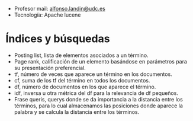 - Profesor mail: alfonso.landin@udc.es
- Tecnología: Apache lucene

# Índices y búsquedas
- Posting list, lista de elementos asociados a un término.
- Page rank, calificación de un elemento basándose en parámetros para su presentación preferencial.
- tf, número de veces que aparece un término en los documentos.
- cf, suma de los tf del término en todos los documentos.
- df, número de documentos en los que aparece el término.
- idf, inversa u otra métrica del df para la relevancia de df pequeños.
- Frase queris, querys donde se da importancia a la distancia entre los términos, para lo cual almacenamos las posiciones donde aparece la palabra y se calcula la distancia entre los términos.
